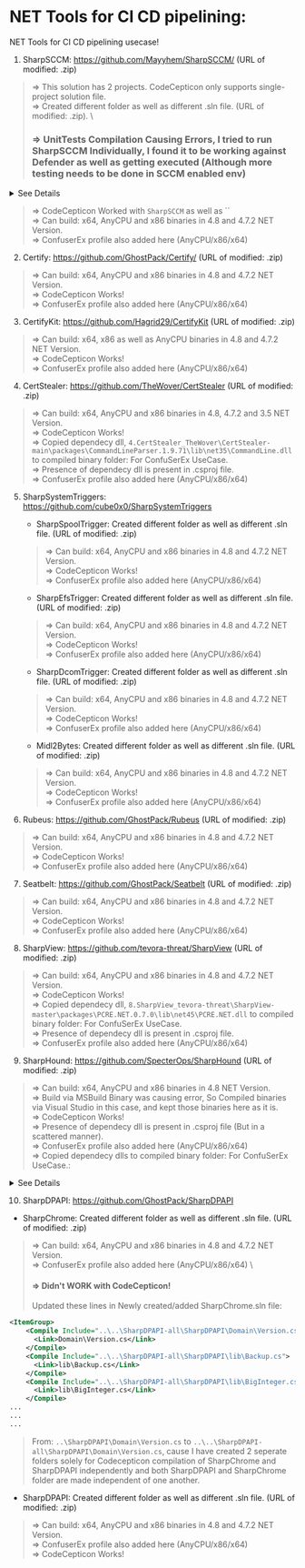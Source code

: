 # NET Tools for CI CD pipelining:

NET Tools for CI CD pipelining usecase!

1. SharpSCCM: https://github.com/Mayyhem/SharpSCCM/ (URL of modified: .zip)

> => This solution has 2 projects. CodeCepticon only supports single-project solution file. \
> => Created different folder as well as different .sln file. (URL of modified: .zip). \
> ### => UnitTests Compilation Causing Errors, I tried to run SharpSCCM Individually, I found it to be working against Defender as well as getting executed (Although more testing needs to be done in SCCM enabled env) 
> 
<details><summary>See Details</summary>

![image](https://github.com/user-attachments/assets/3008a056-7502-4ed4-a632-9d3cb6e65dad)

```powershell
PS C:\Users\soumy\Downloads> .\SharpSCCM.exe  get

  _______ _     _ _______  ______  _____  _______ _______ _______ _______
  |______ |_____| |_____| |_____/ |_____] |______ |       |       |  |  |
  ______| |     | |     | |    \_ |       ______| |______ |______ |  |  |    @_Mayyhem

Required command was not provided.

Description:
  A group of commands that fetch objects from SMS Providers via WMI, management points via HTTP(S), or domain controllers via LDAP

Usage:
  SharpSCCM get [command] [options]

Options:
  -sc, --site-code <site-code>  The three character site code (e.g., PS1) (default: the site code of the client running SharpSCCM)
  --debug                       Print debug messages for troubleshooting
  --no-banner                   Do not display banner in command output
  -?, -h, --help                Show help and usage information

Commands:
  admins                        Get information on SCCM administrators and security roles from an SMS Provider via WMI
                                  Permitted security roles:
                                    - Any (SMS Admins local group)
  applications                  Get information on applications from an SMS Provider via WMI
                                  Permitted security roles:
                                    - Full Administrator
                                    - Application Administrator
                                    - Application Author
                                    - Application Deployment Manager
                                    - Operating System Deployment Manager
                                    - Operations Administrator
                                    - Read-only Analyst
  classes                       Get a list of WMI classes from an SMS Provider
                                  Permitted security roles:
                                    - Any (SMS Admins local group)
  class-instances <wmi-class>   Get information on WMI class instances from an SMS Provider
                                  Permitted security roles:
                                    - ACLs are applied at the object class and instance level
  class-properties <wmi-class>  Get all properties of a specified WMI class from an SMS Provider
                                  Permitted security roles:
                                    - Any (SMS Admins local group)
  collections                   Get information on collections from an SMS Provider via WMI
                                  Permitted security roles:
                                    - Any (SMS Admins local group)
  collection-members            Get the members of a specified collection from an SMS Provider via WMI
                                  Permitted security roles:
                                    - Any (SMS Admins local group)
  collection-rules              Get the rules that are evaluated to add members to a collection from an SMS Provider via WMI
                                  Permitted security roles:
                                    - Any (SMS Admins local group)
  deployments                   Get information on deployments from an SMS Provider via WMI
                                  Permitted security roles:
                                    - Full Administrator
                                    - Application Administrator
                                    - Application Author
                                    - Application Deployment Manager
                                    - Operating System Deployment Manager
                                    - Operations Administrator
                                    - Read-only Analyst
  devices                       Get information on devices from an SMS Provider via WMI
                                  Permitted security roles:
                                    - Any (SMS Admins local group)
  primary-users                 Get information on primary users set for devices from an SMS Provider via WMI
                                  Permitted security roles:
                                    - Full Administrator
                                    - Application Administrator
                                    - Application Deployment Manager
                                    - Operations Administrator
                                    - Read-only Analyst
  resource-id                   Get the resourceID for a username or device from an SMS Provider via WMI
                                  Permitted security roles:
                                    - Any (SMS Admins local group)
  naa, secrets                  Request the machine policy from a management point via HTTP to obtain credentials for network access accounts, collection variables, and task
                                sequences
                                  Requirements:
                                    - Domain computer account credentials
                                        OR
                                    - Local Administrators group membership on a client
                                        OR
                                    - PXE certificate and media GUID (use -c and -m)
  site-info                     Get information about the site, including the site server name, from a domain controller via LDAP
  site-push-settings            Get automatic client push installation settings from an SMS Provider via WMI
                                  Permitted security roles:
                                    - Any (SMS Admins local group)
  software                      Query a management point for distribution point content locations
  users                         Get information on users from an SMS Provider via WMI
                                  Permitted security roles:
                                    - Any (SMS Admins local group)

[+] Completed execution in 00:00:00.1620716
PS C:\Users\soumy\Downloads> .\SharpSCCM.exe get collection-rules

  _______ _     _ _______  ______  _____  _______ _______ _______ _______
  |______ |_____| |_____| |_____/ |_____] |______ |       |       |  |  |
  ______| |     | |     | |    \_ |       ______| |______ |______ |  |  |    @_Mayyhem

[!] Please specify a collection Name (-n), CollectionID (-i), device Name (-d), user UniqueUserName (-u), or ResourceID (-r) to get applicable rules for
[+] Completed execution in 00:00:00.0946297
PS C:\Users\soumy\Downloads> .\SharpSCCM.exe local

  _______ _     _ _______  ______  _____  _______ _______ _______ _______
  |______ |_____| |_____| |_____/ |_____] |______ |       |       |  |  |
  ______| |     | |     | |    \_ |       ______| |______ |______ |  |  |    @_Mayyhem

Required command was not provided.

Description:
  A group of commands to interact with the local workstation/server

Usage:
  SharpSCCM local [command] [options]

Options:
  --debug         Print debug messages for troubleshooting
  --no-banner     Do not display banner in command output
  -?, -h, --help  Show help and usage information

Commands:
  classes                       Get a list of local WMI classes
  class-instances <wmi-class>   Get information on local WMI class instances
  class-properties <wmi-class>  Get all properties of a specified local WMI class
  client-info                   Get the client software version for the local host via WMI
  create-ccr <target>           Untested function to create a CCR that initiates client push installation to a specified target
                                  Requirements:
                                     - Local Administrators group membership on a primary site server
                                     - ConfigMgr 2003 or 2007
  grep <string-to-find> <path>  Search a specified file for a specified string
  push-logs                     Search for evidence of client push installation
  query <query>                 Execute a given WQL query on the local system
                                  Permitted security roles:
                                    - ACLs are applied at the object class and instance level
  naa, secrets                  Get policy secrets (e.g., network access accounts, task sequences, and collection variables) stored locally in the WMI repository
                                  Requirements:
                                     - Local Administrators group membership on a client
  site-info                     Get the current management point and site code for the local host via WMI
  triage                        Gather information about the site from local log files
  user-sid                      Get the hex SID for the current user

[+] Completed execution in 00:00:00.1553473
PS C:\Users\soumy\Downloads> .\SharpSCCM.exe local triage

  _______ _     _ _______  ______  _____  _______ _______ _______ _______
  |______ |_____| |_____| |_____/ |_____] |______ |       |       |  |  |
  ______| |     | |     | |    \_ |       ______| |______ |______ |  |  |    @_Mayyhem

[+] Client cache contents and permissions for the current user:
    Perms      Size  Date modified          Name
[!] Could not find file 'C:\Windows\ccmcache'.

[+] Searching logs for possible UNC paths:
[!] An unhandled exception of type System.Reflection.TargetInvocationException occurred: Exception has been thrown by the target of an invocation.
```
</details>

> => CodeCepticon Worked with `SharpSCCM` as well as `` \
> => Can build: x64, AnyCPU and x86 binaries in 4.8 and 4.7.2 NET Version. \
> => ConfuserEx profile also added here (AnyCPU/x86/x64)

2. Certify: https://github.com/GhostPack/Certify/ (URL of modified: .zip)

> => Can build: x64, AnyCPU and x86 binaries in 4.8 and 4.7.2 NET Version. \
> => CodeCepticon Works! \
> => ConfuserEx profile also added here (AnyCPU/x86/x64)

3. CertifyKit: https://github.com/Hagrid29/CertifyKit (URL of modified: .zip)

> => Can build: x64, x86 as well as AnyCPU binaries in 4.8 and 4.7.2 NET Version. \
> => CodeCepticon Works! \
> => ConfuserEx profile also added here (AnyCPU/x86/x64)

4. CertStealer: https://github.com/TheWover/CertStealer (URL of modified: .zip)

> => Can build: x64, AnyCPU and x86 binaries in 4.8, 4.7.2 and 3.5 NET Version. \
> => CodeCepticon Works! \
> => Copied dependecy dll, `4.CertStealer_TheWover\CertStealer-main\packages\CommandLineParser.1.9.71\lib\net35\CommandLine.dll` to compiled binary folder: For ConfuSerEx UseCase. \
> => Presence of dependecy dll is present in .csproj file. \
> => ConfuserEx profile also added here (AnyCPU/x86/x64)

5. SharpSystemTriggers: https://github.com/cube0x0/SharpSystemTriggers
   - SharpSpoolTrigger: Created different folder as well as different .sln file. (URL of modified: .zip)
   > => Can build: x64, AnyCPU and x86 binaries in 4.8 and 4.7.2 NET Version. \
   > => CodeCepticon Works! \
   > => ConfuserEx profile also added here (AnyCPU/x86/x64)
   - SharpEfsTrigger: Created different folder as well as different .sln file. (URL of modified: .zip)
   > => Can build: x64, AnyCPU and x86 binaries in 4.8 and 4.7.2 NET Version. \
   > => CodeCepticon Works! \
   > => ConfuserEx profile also added here (AnyCPU/x86/x64)
   - SharpDcomTrigger: Created different folder as well as different .sln file. (URL of modified: .zip)
   > => Can build: x64, AnyCPU and x86 binaries in 4.8 and 4.7.2 NET Version. \
   > => CodeCepticon Works! \
   > => ConfuserEx profile also added here (AnyCPU/x86/x64)
   - Midl2Bytes: Created different folder as well as different .sln file. (URL of modified: .zip)
   > => Can build: x64, AnyCPU and x86 binaries in 4.8 and 4.7.2 NET Version. \
   > => CodeCepticon Works! \
   > => ConfuserEx profile also added here (AnyCPU/x86/x64)

6. Rubeus: https://github.com/GhostPack/Rubeus (URL of modified: .zip)
> => Can build: x64, AnyCPU and x86 binaries in 4.8 and 4.7.2 NET Version. \
> => CodeCepticon Works! \
> => ConfuserEx profile also added here (AnyCPU/x86/x64)

7. Seatbelt: https://github.com/GhostPack/Seatbelt (URL of modified: .zip)
> => Can build: x64, AnyCPU and x86 binaries in 4.8 and 4.7.2 NET Version. \
> => CodeCepticon Works! \
> => ConfuserEx profile also added here (AnyCPU/x86/x64)

8. SharpView: https://github.com/tevora-threat/SharpView (URL of modified: .zip)
> => Can build: x64, AnyCPU and x86 binaries in 4.8 and 4.7.2 NET Version. \
> => CodeCepticon Works! \
> => Copied dependecy dll, `8.SharpView_tevora-threat\SharpView-master\packages\PCRE.NET.0.7.0\lib\net45\PCRE.NET.dll` to compiled binary folder: For ConfuSerEx UseCase. \
> => Presence of dependecy dll is present in .csproj file. \
> => ConfuserEx profile also added here (AnyCPU/x86/x64)

9. SharpHound: https://github.com/SpecterOps/SharpHound (URL of modified: .zip)
> => Can build: x64, AnyCPU and x86 binaries in 4.8 NET Version. \
> => Build via MSBuild Binary was causing error, So Compiled binaries via Visual Studio in this case, and kept those binaries here as it is. \
> => CodeCepticon Works! \
> => Presence of dependecy dll is present in .csproj file (But in a scattered manner). \
> => ConfuserEx profile also added here (AnyCPU/x86/x64) \
> => Copied dependecy dlls to compiled binary folder: For ConfuSerEx UseCase.:
<details><summary>See Details</summary>

```markdown
=> ~\.nuget\packages\sharphoundcommon\4.2.2\lib\net472\SharpHoundCommonLib.dll


`[ERROR] Failed to resolve dependency of 'SharpHound.exe'.
Exception: dnlib.DotNet.AssemblyResolveException: Could not resolve assembly: Microsoft.Extensions.Logging.Abstractions, Version=`
# .\nuget.exe install Microsoft.Extensions.Logging.Abstractions -Version 8.0.0 -OutputDirectory .
=> .\9.SharpHound_SpecterOps\SharpHound-2.X\Microsoft.Extensions.Logging.Abstractions.8.0.0\lib\net462\Microsoft.Extensions.Logging.Abstractions.dll


`Exception: dnlib.DotNet.AssemblyResolveException: Could not resolve assembly: Microsoft.Bcl.AsyncInterfaces, Version=8.0.0.0, Culture=neutral, PublicKeyToken=cc7b13ffcd2ddd51`
# .\nuget.exe install Microsoft.Bcl.AsyncInterfaces -Version 8.0.0 -OutputDirectory .
=> .\Microsoft.Bcl.AsyncInterfaces.8.0.0\lib\net462\Microsoft.Bcl.AsyncInterfaces.dll


`[ERROR] Failed to resolve dependency of 'SharpHound.exe'.
Exception: dnlib.DotNet.AssemblyResolveException: Could not resolve assembly: System.Threading.Channels, Version=8.0.0.0, Culture=neutral, PublicKeyToken=cc7b13ffcd2ddd51`
# .\nuget.exe install System.Threading.Channels -Version 8.0.0 -OutputDirectory .
=> .\System.Threading.Channels.8.0.0\lib\net462\System.Threading.Channels.dll


`[ERROR] Failed to resolve dependency of 'SharpHound.exe'.
Exception: dnlib.DotNet.AssemblyResolveException: Could not resolve assembly: System.Threading.Tasks.Extensions, Version=4.2.0.1, Culture=neutral, PublicKeyToken=cc7b13ffcd2ddd51`
# Already downloaded before via previous installations of nuget
=> .\System.Threading.Tasks.Extensions.4.5.4\lib\net461\System.Threading.Tasks.Extensions.dll


`[ERROR] Failed to resolve dependency of 'SharpHound.exe'.
Exception: dnlib.DotNet.AssemblyResolveException: Could not resolve assembly: Newtonsoft.Json, Version=13.0.0.0, Culture=neutral, PublicKeyToken=30ad4fe6b2a6aeed`
# Already downloaded before via previous installations of nuget
=> ~\.nuget\packages\newtonsoft.json\13.0.1\lib\net45\Newtonsoft.Json.dll


`[ERROR] Failed to resolve dependency of 'SharpHound.exe'.
Exception: dnlib.DotNet.AssemblyResolveException: Could not resolve assembly: CommandLine, Version=2.8.0.0, Culture=neutral, PublicKeyToken=5a870481e358d379`
# Already downloaded before via previous installations of nuget
=> ~\.nuget\packages\commandlineparser\2.8.0\lib\net45\CommandLine.dll


`[ERROR] Failed to resolve dependency of 'SharpHound.exe'.
Exception: dnlib.DotNet.AssemblyResolveException: Could not resolve assembly: ICSharpCode.SharpZipLib, Version=1.3.3.11, Culture=neutral, PublicKeyToken=1b03e6acf1164f73`
# Already downloaded before via previous installations of nuget
=> ~\.nuget\packages\sharpziplib\1.3.3\lib\net45\ICSharpCode.SharpZipLib.dll
```
</details>

10. SharpDPAPI: https://github.com/GhostPack/SharpDPAPI
   - SharpChrome: Created different folder as well as different .sln file. (URL of modified: .zip)
   > => Can build: x64, AnyCPU and x86 binaries in 4.8 and 4.7.2 NET Version. \
   > => ConfuserEx profile also added here (AnyCPU/x86/x64) \
   > #### => Didn't WORK with CodeCepticon!
> Updated these lines in Newly created/added SharpChrome.sln file:
```xml
<ItemGroup>
    <Compile Include="..\..\SharpDPAPI-all\SharpDPAPI\Domain\Version.cs">
      <Link>Domain\Version.cs</Link>
    </Compile>
    <Compile Include="..\..\SharpDPAPI-all\SharpDPAPI\lib\Backup.cs">
      <Link>lib\Backup.cs</Link>
    </Compile>
    <Compile Include="..\..\SharpDPAPI-all\SharpDPAPI\lib\BigInteger.cs">
      <Link>lib\BigInteger.cs</Link>
    </Compile>
...
...
...
```
> From: `..\SharpDPAPI\Domain\Version.cs` to `..\..\SharpDPAPI-all\SharpDPAPI\Domain\Version.cs`, cause I have created 2 seperate folders solely for Codecepticon compilation of SharpChrome and SharpDPAPI independently and both SharpDPAPI and SharpChrome folder are made independent of one another.
   - SharpDPAPI: Created different folder as well as different .sln file. (URL of modified: .zip)
   > => Can build: x64, AnyCPU and x86 binaries in 4.8 and 4.7.2 NET Version. \
   > => ConfuserEx profile also added here (AnyCPU/x86/x64) \
   > => CodeCepticon Works!

